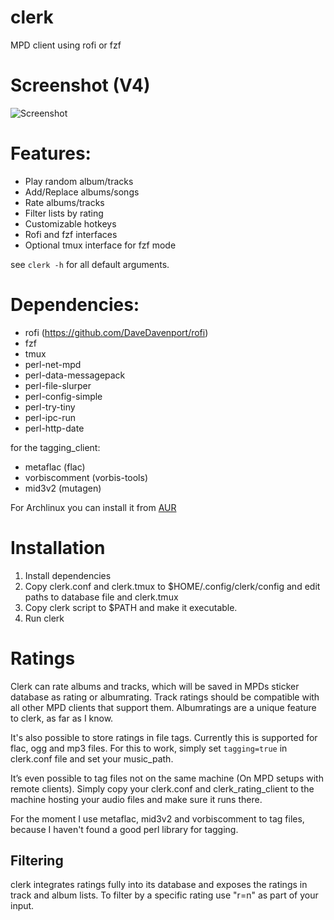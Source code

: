 # clerk

MPD client using rofi or fzf

# Screenshot (V4)
![Screenshot](https://pic.53280.de/clerk.png)

# Features:

* Play random album/tracks
* Add/Replace albums/songs
* Rate albums/tracks
* Filter lists by rating
* Customizable hotkeys
* Rofi and fzf interfaces
* Optional tmux interface for fzf mode

see `clerk -h` for all default arguments.

# Dependencies:

* rofi (https://github.com/DaveDavenport/rofi)
* fzf
* tmux
* perl-net-mpd
* perl-data-messagepack
* perl-file-slurper
* perl-config-simple
* perl-try-tiny
* perl-ipc-run
* perl-http-date

for the tagging_client:
* metaflac (flac)
* vorbiscomment (vorbis-tools)
* mid3v2 (mutagen)

For Archlinux you can install it from [AUR](https://aur.archlinux.org/packages/clerk-git/)

# Installation

1. Install dependencies
2. Copy clerk.conf and clerk.tmux to $HOME/.config/clerk/config and edit paths to database file and clerk.tmux
3. Copy clerk script to $PATH and make it executable.
4. Run clerk

# Ratings

Clerk can rate albums and tracks, which will be saved in MPDs sticker database as rating or albumrating.
Track ratings should be compatible with all other MPD clients that support them.
Albumratings are a unique feature to clerk, as far as I know.

It's also possible to store ratings in file tags. Currently this is supported for flac, ogg and mp3 files.
For this to work, simply set `tagging=true` in clerk.conf file and set your music_path.

It’s even possible to tag files not on the same machine (On MPD setups with remote clients).
Simply copy your clerk.conf and clerk_rating_client to the machine hosting your audio files and
make sure it runs there.

For the moment I use metaflac, mid3v2 and vorbiscomment to tag files, because I haven't found a good perl library
for tagging.

## Filtering

clerk integrates ratings fully into its database and exposes the ratings in track and album lists.
To filter by a specific rating use "r=n" as part of your input.
